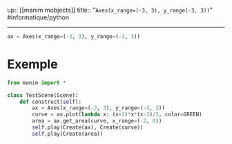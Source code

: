 up:: [[manim mobjects]]
title:: "`Axes(x_range=(-3, 3), y_range(-3, 3))`"
#informatique/python 

---

```python
ax = Axes(x_range=(-3, 3), y_range=(-3, 3))
```

# Exemple

```python
from manim import *

class TestScene(Scene):
    def construct(self):
        ax = Axes(x_range=(-3, 3), y_range=(-3, 3))
        curve = ax.plot(lambda x: (x+2)*x*(x-2)/2, color=GREEN)
        area = ax.get_area(curve, x_range=(-2, 0))
        self.play(Create(ax), Create(curve))
        self.play(Create(area))
```
